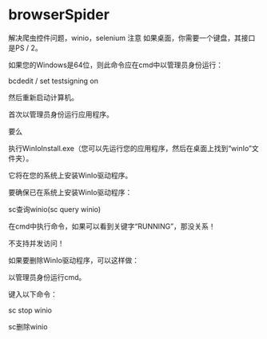 # browserSpider
解决爬虫控件问题，winio，selenium
注意
如果桌面，你需要一个键盘，其接口是PS / 2。

如果您的Windows是64位，则此命令应在cmd中以管理员身份运行：

bcdedit / set testsigning on

然后重新启动计算机。

首次以管理员身份运行应用程序。

要么

执行WinIoInstall.exe（您可以先运行您的应用程序，然后在桌面上找到“winIo”文件夹）。

它将在您的系统上安装WinIo驱动程序。

要确保已在系统上安装WinIo驱动程序：

sc查询winio(sc query winio)

在cmd中执行命令，如果可以看到关键字“RUNNING”，那没关系！

不支持并发访问！

如果要删除WinIo驱动程序，可以这样做：

以管理员身份运行cmd。

键入以下命令：

sc stop winio

sc删除winio
